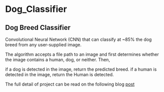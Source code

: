 # Dog_Classifier
## Dog Breed Classifier

Convolutional Neural Network (CNN) that can classify at ~85% the dog breed from any user-supplied image.

The algorithm accepts a file path to an image and first determines whether the image contains a human, dog, or neither. Then,

if a dog is detected in the image, return the predicted breed.
if a human is detected in the image, return the Human is detected.

The full detail of project can be read on the following blog [post](https://jalal-k-tareen.medium.com/dog-breed-classification-15c1b5573c4)
